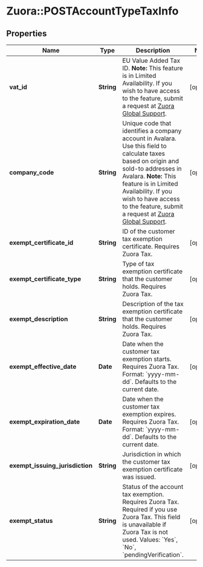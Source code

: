 # Zuora::POSTAccountTypeTaxInfo

## Properties
Name | Type | Description | Notes
------------ | ------------- | ------------- | -------------
**vat_id** | **String** | EU Value Added Tax ID.   **Note:** This feature is in Limited Availability. If you wish to have access to the feature, submit a request at [Zuora Global Support](https://support.zuora.com).  | [optional] 
**company_code** | **String** | Unique code that identifies a company account in Avalara. Use this field to calculate taxes based on origin and sold-to addresses in Avalara.  **Note:** This feature is in Limited Availability. If you wish to have access to the feature, submit a request at [Zuora Global Support](https://support.zuora.com).   | [optional] 
**exempt_certificate_id** | **String** | ID of the customer tax exemption certificate. Requires Zuora Tax.  | [optional] 
**exempt_certificate_type** | **String** | Type of tax exemption certificate that the customer holds. Requires Zuora Tax.  | [optional] 
**exempt_description** | **String** | Description of the tax exemption certificate that the customer holds. Requires Zuora Tax.  | [optional] 
**exempt_effective_date** | **Date** | Date when the customer tax exemption starts. Requires Zuora Tax.  Format: &#x60;yyyy-mm-dd&#x60;. Defaults to the current date.  | [optional] 
**exempt_expiration_date** | **Date** | Date when the customer tax exemption expires. Requires Zuora Tax.  Format: &#x60;yyyy-mm-dd&#x60;. Defaults to the current date.  | [optional] 
**exempt_issuing_jurisdiction** | **String** | Jurisdiction in which the customer tax exemption certificate was issued.  | [optional] 
**exempt_status** | **String** | Status of the account tax exemption. Requires Zuora Tax.  Required if you use Zuora Tax. This field is unavailable if Zuora Tax is not used.  Values: &#x60;Yes&#x60;, &#x60;No&#x60;, &#x60;pendingVerification&#x60;.  | [optional] 


